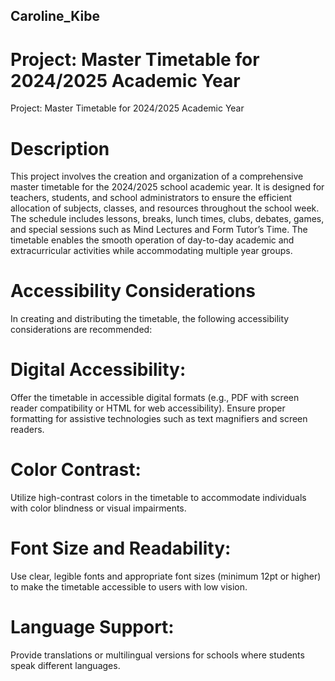 ## Caroline_Kibe
# Project: Master Timetable for 2024/2025 Academic Year  
Project: Master Timetable for 2024/2025 Academic Year

# Description
This project involves the creation and organization of a comprehensive master timetable for the 2024/2025 school academic year. It is designed for teachers, students, and school administrators to ensure the efficient allocation of subjects, classes, and resources throughout the school week. The schedule includes lessons, breaks, lunch times, clubs, debates, games, and special sessions such as Mind Lectures and Form Tutor’s Time. The timetable enables the smooth operation of day-to-day academic and extracurricular activities while accommodating multiple year groups.

# Accessibility Considerations
In creating and distributing the timetable, the following accessibility considerations are recommended:

# Digital Accessibility:
Offer the timetable in accessible digital formats (e.g., PDF with screen reader compatibility or HTML for web accessibility).
Ensure proper formatting for assistive technologies such as text magnifiers and screen readers.

# Color Contrast:
Utilize high-contrast colors in the timetable to accommodate individuals with color blindness or visual impairments.

# Font Size and Readability:
Use clear, legible fonts and appropriate font sizes (minimum 12pt or higher) to make the timetable accessible to users with low vision.

# Language Support:
Provide translations or multilingual versions for schools where students speak different languages.
